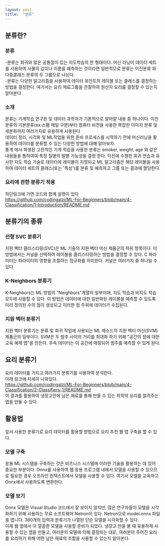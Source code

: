 ```yaml
---
layout: post
title:  "분류"
---
```

## 분류란?  


### 분류  
 -분류는 회귀와 많은 공통점이 있는 지도학습의 한 형태이다. 머신 러닝이 데이터 세트를 사용하여 사물의 값이나 이름을 예측하는 것이라면 일반적으로 분류는 이진분류 와 다중클래스 분류의 두 그룹으로 나뉜다.  
 -분류는 다양한 알고리즘을 사용하여 데이터 포인트의 레이블 또는 클래스를 결정하는 방법을 결정한다. 여기서는 요리 재료그룹을 관찰하여 원산지 요리를 결정할 수 있는지 알아본다  
 
 
### 소개  
분류는 기계학습 연구원 및 데이터 과학자가 기본적으로 알아얄 내용 중 하나이다. 이진분류의 기본분류(ex:스팸 메일 구분)부터 컴퓨터 비전을 사용한 복잡한 이미지 분류 및 세분화까지 여러가지로 유용하게 사용된다  
데이터 정리, 시각화 및  ML작업을 위한 준비 프로세스를 시작하기 전에 머신러닝을 활용하여 데이터를 분류할 수 있는 다양한 방법에 대해 알아보자.  
통계 에서 파생된 고전적인 기계 학습을 사용한 분류는 smoker, weight, age 와 같은 내용들을 통하여여 특정 질병의 발병 가능성을 결정 한다. 이전에 수행한 회귀 연습과 유사한 지도 학습 기술로 데이터에 레이블이 지정되고 ML 알고리즘은 해당 레이블을 사용하여 데이터 세트의 클래스(또는 '특성')를 분류 및 예측하고 그룹 또는 결과에 할당한다.  


### 요리에 관한 분류기 적용
하단링크에 가면 코드와 함께 설명이 있다  
https://github.com/codingalzi/ML-For-Beginners/blob/main/4-Classification/1-Introduction/README.md



## 분류기의 종류  


### 선형 SVC 분류기  
지원 벡터 클러스터링(SVC)은 ML 기술의 지원 벡터 머신 제품군의 하위 항목이다. 이 방법에서는 커널을 선택하여 레이블을 클리스터링하는 방법을 결정할 수 있다. C 파라미터는 파라미터의 영향을 조절하는 정규화를 의미한다. 커널은 여러가지 중 하나일 수 있다.  


### K-Neighbors 분류기  
K-Neighbors는 ML 방법의 "Neighbors"계열의 일부이며, 지도 학습과 비지도 학습 모두에 사용할 수 있다. 이 방법은 데이터에 대한 일반화된 레이블을 예측할 수 있도록 미리 정의된 수의 점이 생성되고 이러한 점 주위에 데이터가 수집된다.  


### 지원 벡터 분류기  
지원 벡터 분류기는 분류 및 회귀 작업에 사용되는 ML 메소드의 지원 벡터 머신(SVM) 제품군의 일부이다. SVM은 두 범주 사이의 거리를 최대화 하기 위해 "공간의 점에 대한 교육 예제 맵"을 만든다. 후속 데이터는 이 공간에 매핑되어 범주를 예측할 수 있게 된다.  



## 요리 분류기  
요리 데이터를 가지고 여러가지 분류기를 사용하여 분석한다.  
아래 링크에 자세히 나와있다.  
https://github.com/codingalzi/ML-For-Beginners/blob/main/4-Classification/2-Classifiers-1/README.md  
이 결과를 활용하여 냉장고안에 남은 재료를 통해 만들 수 있는 최적의 요리를 알려주는 앱을 만들 수 있다.


## 활용법  
앞서 사용한 분류기로 요리 데이터를 활용할 방법으로 요리 추천 웹 앱 구축을 할 수 있다.  



### 모델 구축  
응용 ML 시스템을 구축하는 것은 비즈니스 시스템에 이러한 기술을 활용하는 데 있어 중요한 부분이다. Onnx를 사용하여 웹 응용 프로그램 내에서 모델을 사용할 수 있으므로 필요한 경우 오프라인 컨텍스트에서 모델을 사용할 수 있다. 여기서 모델을 교육하고 Onnx에서 사용하도록 변환한다.  


### 모델 보기  
Onnx 모델은 Visual Studio 코드에서 잘 보이지 않지만, 많은 연구자들이 모델을 시각화하기 위해 사용하는 무료 소프트웨어 Netron이 있다. Netron으로 model.onnx 파일을 엽니다. 380개의 입력과 분류기가 나열된 단순 모델을 시각화할 수 있다.  
이제 웹 앱에서 이 깔끔한 모델을 사용할 준비가 되었다. 냉장고 안을 볼 때 유용하게 사용할 수 있는 앱을 만들고, 여러분의 모델에 의해 결정되는 대로, 여러분이 주어진 요리를 요리하기 위해 어떤 남은 재료의 조합을 사용할 수 있는지 알아본다.
